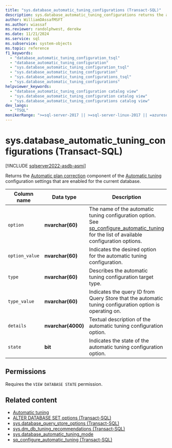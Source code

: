 ```yaml
---
title: "sys.database_automatic_tuning_configurations (Transact-SQL)"
description: sys.database_automatic_tuning_configurations returns the automatic tuning configuration settings that are enabled for the current database.
author: WilliamDAssafMSFT
ms.author: wiassaf
ms.reviewer: randolphwest, derekw
ms.date: 11/21/2024
ms.service: sql
ms.subservice: system-objects
ms.topic: reference
f1_keywords:
  - "database_automatic_tuning_configuration_tsql"
  - "database_automatic_tuning_configuration"
  - "sys.database_automatic_tuning_configuration_tsql"
  - "sys.database_automatic_tuning_configuration"
  - "sys.database_automatic_tuning_configurations_tsql"
  - "sys.database_automatic_tuning_configurations"
helpviewer_keywords:
  - "database_automatic_tuning_configuration catalog view"
  - "sys.database_automatic_tuning_configuration catalog view"
  - "sys.database_automatic_tuning_configurations catalog view"
dev_langs:
  - "TSQL"
monikerRange: ">=sql-server-2017 || >=sql-server-linux-2017 || =azuresqldb-mi-current || =azuresqldb-current || =fabric"
---
```

# sys.database_automatic_tuning_configurations (Transact-SQL)

[!INCLUDE [sqlserver2022-asdb-asmi](../../includes/applies-to-version/sqlserver2022-asdb-asmi-fabricsqldb.md)]

Returns the [Automatic plan correction](../automatic-tuning/automatic-tuning.md#automatic-plan-correction) component of the [Automatic tuning](../automatic-tuning/automatic-tuning.md) configuration settings that are enabled for the current database.

| Column name | Data type | Description |
| --- | --- | --- |
| `option` | **nvarchar(60)** | The name of the automatic tuning configuration option. See [sp_configure_automatic_tuning](../system-stored-procedures/sp-configure-automatic-tuning-transact-sql.md) for the list of available configuration options. |
| `option_value` | **nvarchar(60)** | Indicates the desired option for the automatic tuning configuration. |
| `type` | **nvarchar(60)** | Describes the automatic tuning configuration target type. |
| `type_value` | **nvarchar(60)** | Indicates the query ID from Query Store that the automatic tuning configuration option is operating on. |
| `details` | **nvarchar(4000)** | Textual description of the automatic tuning configuration option. |
| `state` | **bit** | Indicates the state of the automatic tuning configuration option. |

## Permissions

Requires the `VIEW DATABASE STATE` permission.

## Related content

- [Automatic tuning](../automatic-tuning/automatic-tuning.md)
- [ALTER DATABASE SET options (Transact-SQL)](../../t-sql/statements/alter-database-transact-sql-set-options.md)
- [sys.database_query_store_options (Transact-SQL)](sys-database-query-store-options-transact-sql.md)
- [sys.dm_db_tuning_recommendations (Transact-SQL)](../system-dynamic-management-views/sys-dm-db-tuning-recommendations-transact-sql.md)
- [sys.database_automatic_tuning_mode](sys-database-automatic-tuning-mode-transact-sql.md)
- [sp_configure_automatic_tuning (Transact-SQL)](../system-stored-procedures/sp-configure-automatic-tuning-transact-sql.md)
